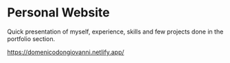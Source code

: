 # Personal Website

Quick presentation of myself, experience, skills and few projects done in the portfolio section.

https://domenicodongiovanni.netlify.app/

